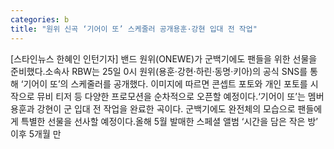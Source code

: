 ```yaml
---
categories: b
title: "원위 신곡 ‘기어이 또’ 스케줄러 공개용훈·강현 입대 전 작업"
---
```

[스타인뉴스 한혜인 인턴기자] 밴드 원위(ONEWE)가 군백기에도 팬들을 위한 선물을 준비했다.소속사 RBW는 25일 0시 원위(용훈·강현·하린·동명·키아)의 공식 SNS를 통해 ‘기어이 또’의 스케줄러를 공개했다. 이미지에 따르면 콘셉트 포토와 개인 포토를 시작으로 뮤비 티저 등 다양한 프로모션을 순차적으로 오픈할 예정이다.‘기어이 또’는 멤버 용훈과 강현이 군 입대 전 작업을 완료한 곡이다. 군백기에도 완전체의 모습으로 팬들에게 특별한 선물을 선사할 예정이다.올해 5월 발매한 스페셜 앨범 ‘시간을 담은 작은 방’ 이후 5개월 만